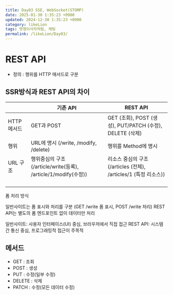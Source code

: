 ```yaml
---
title: Day03 SSE, WebSocket(STOMP)
date: 2025-01-30 1:35:23 +0900
updated: 2024-12-30 1:35:23 +0900
category: likeLion
tags: 멋쟁이사자처럼, 채팅
permalink: /likeLion/Day03/
---
```


# REST API
- 정의 : 행위를 HTTP 매서드로 구분

## SSR방식과 REST API의 차이

|                 | 기존 API                                               | REST API                                         |
|-----------------|------------------------------------------------------|--------------------------------------------------|
| HTTP 메서드        | GET과 POST                                            | GET (조회), POST (생성), PUT/PATCH (수정), DELETE (삭제) |
| 행위              | URL에 명시 (/write, /modify, /delete)                   | 행위를 Method에 명시                                   |
| URL 구조    | 행위중심의 구조 (/article/write(등록), /article/1/modify(수정)) | 리소스 중심의 구조(/articles (전체), /articles/1 (특정 리소스))                                     |
|                 |                                                      |                                                  |
|                 |                                                      |                                                  |
|                 |                                                      |                                                  |
|                 |                                                      |                                                  |


폼 처리 방식


일반사이트는 폼 표시와 처리를 구분 (GET /write 폼 표시, POST /write 처리)
REST API는 별도의 폼 엔드포인트 없이 데이터만 처리


일반사이트: 사용자 인터페이스(UI) 중심, 브라우저에서 직접 접근
REST API: 시스템 간 통신 중심, 프로그래밍적 접근이 주목적



## 메서드
- GET : 조회
- POST : 생성
- PUT : 수정(일부 수정)
- DELETE : 삭제
- PATCH : 수정(모든 데이터 수정)
